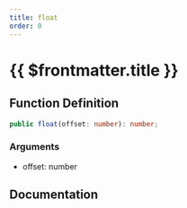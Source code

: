 ```yaml
---
title: float
order: 0
---
```


# {{ $frontmatter.title }}

## Function Definition

```ts
public float(offset: number): number;
```

### Arguments

* offset: number

## Documentation

<!--@include: ./parts/float.md-->
